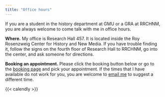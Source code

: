 ```yaml
---
title: "Office hours"
---
```


If you are a student in the history department at GMU or a GRA at RRCHNM, you are always welcome to come talk with me in office hours. 

**Where.** My office is Research Hall 457. It is located inside the Roy Rosenzweig Center for History and New Media. If you have trouble finding it, follow the signs on the fourth floor of Research Hall to RRCHNM, go into the center, and ask someone for directions.

**Booking an appointment.** Please click the booking button below or go to the [booking page](https://calendly.com/lincolnmullen/office-hours/) and pick your appointment. If the times that I have available do not work for you, you are welcome to [email me](mailto:lmullen@gmu.edu) to suggest a different time.

{{< calendly >}}
